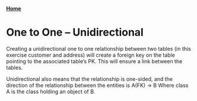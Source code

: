 
[**Home**](index.md)


# One to One – Unidirectional 

Creating a unidirectional one to one relationship between two tables (in this exercise customer and address)  will create a foreign key on the table pointing to the associated table’s PK. This will ensure a link between the tables.

Unidirectional also means that the relationship is one-sided, and the direction of the relationship between the entities is A(FK) -> B
Where class A is the class holding an object of B.


